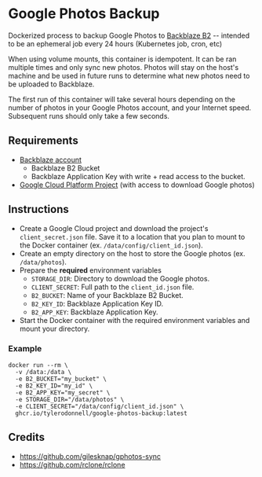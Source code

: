# Google Photos Backup

Dockerized process to backup Google Photos to [Backblaze B2](https://www.backblaze.com/b2/cloud-storage.html) -- intended to be an ephemeral job every 24 hours (Kubernetes job, cron, etc)

When using volume mounts, this container is idempotent. It can be ran multiple times and only sync new photos. Photos will stay on the host's machine and be used in future runs to determine what new photos need to be uploaded to Backblaze.

The first run of this container will take several hours depending on the number of photos in your Google Photos account, and your Internet speed. Subsequent runs should only take a few seconds.

## Requirements
* [Backblaze account](https://www.backblaze.com/)
  * Backblaze B2 Bucket
  * Backblaze Application Key with write + read access to the bucket.
* [Google Cloud Platform Project](https://bullyrooks.com/index.php/2021/02/02/backing-up-google-photos-to-your-synology-nas/) (with access to download Google photos)

## Instructions

* Create a Google Cloud project and download the project's `client_secret.json` file. Save it to a location that you plan to mount to the Docker container (ex. `/data/config/client_id.json`).
* Create an empty directory on the host to store the Google photos (ex. `/data/photos`).
* Prepare the **required** environment variables
  * `STORAGE_DIR`: Directory to download the Google photos.
  * `CLIENT_SECRET`: Full path to the `client_id.json` file.
  * `B2_BUCKET`: Name of your Backblaze B2 Bucket.
  * `B2_KEY_ID`: Backblaze Application Key ID.
  * `B2_APP_KEY`: Backblaze Application Key.
* Start the Docker container with the required environment variables and mount your directory.

### Example

```
docker run --rm \
  -v /data:/data \
  -e B2_BUCKET="my_bucket" \
  -e B2_KEY_ID="my_id" \
  -e B2_APP_KEY="my_secret" \
  -e STORAGE_DIR="/data/photos" \
  -e CLIENT_SECRET="/data/config/client_id.json" \
  ghcr.io/tylerodonnell/google-photos-backup:latest
```

## Credits
* https://github.com/gilesknap/gphotos-sync
* https://github.com/rclone/rclone

